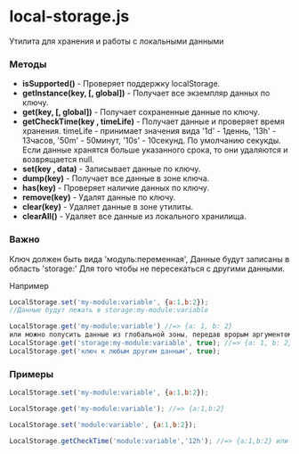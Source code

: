 # local-storage.js

Утилита для хранения и работы с локальными данными

### Методы

- **isSupported()** - Проверяет поддержку localStorage.
- **getInstance(key, [, global])** - Получает все экземпляр данных по ключу.
- **get(key, [, global])** - Получает сохраненные данные по ключу.
- **getCheckTime(key , timeLife)** - Получает данные и проверяет время хранения. timeLife - принимает значения вида '1d' - 1деннь, '13h' - 13часов, '50m' - 50минут, '10s' - 10секунд. По умолчанию секукды. Если данные хранятся больше указанного срока, то они удаляются и возврящается null.
- **set(key , data)** - Записывает данные по ключу.
- **dump(key)** - Получает все данные в зоне ключа.
- **has(key)** - Проверяет наличие данных по ключу.
- **remove(key)** - Удалят данные по ключу.
- **clear(key)** - Удаляет данные в зоне утилиты.
- **clearAll()** - Удаляет все данные из локального хранилища.

### Важно 
Ключ должен быть вида 'модуль:переменная',
Данные будут записаны в область 'storage:'
Для того чтобы не пересекаться с другими данными.

Например 
```javascript
LocalStorage.set('my-module:variable', {a:1,b:2});
//Данные будут лежать в storage:my-module:variable 

LocalStorage.get('my-module:variable') //=> {a: 1, b: 2}
или можно полусить данные из глобальной зоны, передав врорым аргументом true
LocalStorage.get('storage:my-module:variable', true); //=> {a: 1, b: 2}
LocalStorage.get('ключ к любым другим данным', true);

```


### Примеры
```javascript
LocalStorage.set('my-module:variable', {a:1,b:2});

LocalStorage.get('my-module:variable'); //=> {a:1,b:2}
```

```javascript
LocalStorage.set('module:variable', {a:1,b:2});

LocalStorage.getCheckTime('module:variable','12h'); //=> {a:1,b:2} или null в зависимости когда были записаны данные
```